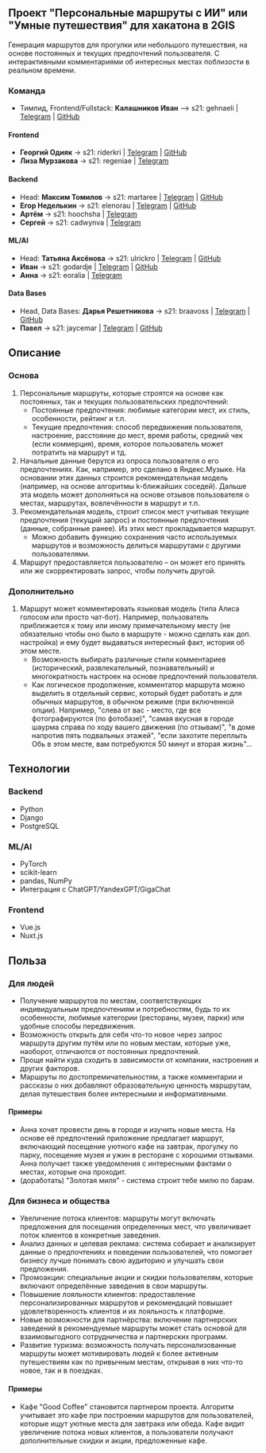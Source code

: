 ## Проект "Персональные маршруты с ИИ" или "Умные путешествия" для хакатона в 2GIS

Генерация маршрутов для прогулки или небольшого путешествия, на основе постоянных и текущих предпочтений пользователя. С интерактивными комментариями об интересных местах поблизости в реальном времени.

### Команда
- Тимлид, Frontend/Fullstack: **Калашников Иван** –> s21: gehnaeli | [Telegram](https://t.me/ivank_t) | [GitHub](https://github.com/Steindvart)
#### Frontend
- **Георгий Одияк** -> s21: riderkri | [Telegram](https://t.me/Jack_ONeill5) | [GitHub](https://github.com/Georgiy-JO)
- **Лиза Мурзакова** -> s21: regeniae | [Telegram](https://t.me/loco151416)

#### Backend
- Head: **Максим Томилов** -> s21: martaree | [Telegram](https://t.me/comradmax) | [GitHub](https://github.com/ziggozoggo)
- **Егор Неделькин** -> s21: elenorau | [Telegram](https://t.me/egorgavai) | [GitHub](https://github.com/xenonlly)
- **Артём** -> s21: hoochsha | [Telegram](https://t.me/hoochsha)
- **Сергей** -> s21: cadwynva | [Telegram](https://t.me/cadwynva)

#### ML/AI
- Head: **Татьяна Аксёнова** -> s21: ulrickro | [Telegram](https://t.me/tatavictorovna) | [GitHub](https://github.com/aksenovatv)
- **Иван** -> s21: godardje | [Telegram](https://t.me/godardje) | [GitHub](https://github.com/romanov-ivan-al)
- **Анна** -> s21: eoralia | [Telegram](https://t.me/TheGreatestGirlEver)

#### Data Bases
- Head, Data Bases: **Дарья Решетникова** -> s21: braavoss | [Telegram](https://t.me/reshetnikova_d) | [GitHub](https://github.com/reDasha)
- **Павел** -> s21: jaycemar | [Telegram](https://t.me/jaycemar) | [GitHub](https://github.com/jaycemarpeer)

## Описание
### Основа

1. Персональные маршруты, которые строятся на основе как постоянных, так и текущих пользовательских предпочтений:
    - Постоянные предпочтения: любимые категории мест, их стиль, особенности, рейтинг и т.п.
    - Текущие предпочтения: способ передвижения пользователя, настроение, расстояние до мест, время работы, средний чек (если коммерция), время, которое пользователь может потратить на маршрут и тд.
2. Начальные данные берутся из опроса пользователя о его предпочтениях. Как, например, это сделано в Яндекс.Музыке. На основании этих данных строится рекомендательная модель (например, на основе алгоритмы k-ближайших соседей). Дальше эта модель может дополняться на основе отзывов пользователя о местах, маршрутах, вовлечённости в маршрут и т.п.
3. Рекомендательная модель, строит список мест учитывая текущие предпочтения (текущий запрос) и постоянные предпочтения (данные, собранные ранее). Из этих мест прокладывается маршрут.
    - Можно добавить функцию сохранения часто используемых маршрутов и возможность делиться маршрутами с другими пользователями.
4. Маршрут предоставляется пользователю – он может его принять или же скорректировать запрос, чтобы получить другой.

### Дополнительно

1. Маршрут может комментировать языковая модель (типа Алиса голосом или просто чат-бот). Например, пользователь приближается к тому или иному примечательному месту (не обязательно чтобы оно было в маршруте - можно сделать как доп. настройка) и ему будет выдаваться интересный факт, история об этом месте.
   - Возможность выбирать различные стили комментариев (исторический, развлекательный, познавательный) и многократность настроек на основе предпочтений пользователя.
   - Как логическое продолжение, комментатор маршрута можно выделить в отдельный сервис, который будет работать и для обычных маршрутов, в обычном режиме (при включенной опции). Например, "слева от вас - место, где все фотографируются (по фотобазе)", "самая вкусная в городе шаурма справа по ходу вашего движения (по отзывам)", "в доме напротив пять подвальных этажей", "если захотите переплыть Обь в этом месте, вам потребуются 50 минут и вторая жизнь"...

## Технологии
### Backend
- Python
- Django
- PostgreSQL

### ML/AI
- PyTorch
- scikit-learn
- pandas, NumPy
- Интеграция с ChatGPT/YandexGPT/GigaChat

### Frontend
- Vue.js
- Nuxt.js

## Польза
### Для людей
- Получение маршрутов по местам, соответствующих индивидуальным предпочтениям и потребностям, будь то их особенности, любимые категории (рестораны, музеи, парки) или удобные способы передвижения.
- Возможность открыть для себя что-то новое через запрос маршрута другим путём или по новым местам, которые уже, наоборот, отличаются от постоянных предпочтений.
- Проще найти куда сходить в зависимости от компании, настроения и других факторов.
- Маршруты по достопремичательностям, а также комментарии и рассказы о них добавляют образовательную ценность маршрутам, делая путешествия более интересными и информативными.

#### Примеры
- Анна хочет провести день в городе и изучить новые места. На основе её предпочтений приложение предлагает маршрут, включающий посещение уютного кафе на завтрак, прогулку по парку, посещение музея и ужин в ресторане с хорошими отзывами. Анна получает также уведомления с интересными фактами о местах, которые она проходит.
- (доработать) "Золотая миля" - система строит тебе милю по барам.

### Для бизнеса и общества
- Увеличение потока клиентов: маршруты могут включать предложения для посещения определенных мест, что увеличивает поток клиентов в конкретные заведения.
- Анализ данных и целевая реклама: система собирает и анализирует данные о предпочтениях и поведении пользователей, что помогает бизнесу лучше понимать свою аудиторию и улучшать свои предложения.
- Промоакции: специальные акции и скидки пользователям, которые включают определённые заведения в свои маршруты.
- Повышение лояльности клиентов: предоставление персонализированных маршрутов и рекомендаций повышает удовлетворенность клиентов и их лояльность к платформе.
- Новые возможности для партнёрства: включение партнерских заведений в рекомендуемые маршруты может стать основой для взаимовыгодного сотрудничества и партнерских программ.
- Развитие туризма: возможность получать персонализованные маршруты может мотивировать людей к более активным путешествиям как по привычным местам, открывая в них что-то новое, так и в поездках.

#### Примеры
- Кафе "Good Coffee" становится партнером проекта. Алгоритм учитывает это кафе при построении маршрутов для пользователей, которые ищут уютные места для завтрака или обеда. Кафе видит увеличение потока новых клиентов, а пользователи получают дополнительные скидки и акции, предложенные кафе.

